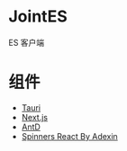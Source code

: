 # JointES

ES 客户端

# 组件

- [Tauri](https://tauri.app/)
- [Next.js](https://nextjs.org/)
- [AntD](https://ant-design.antgroup.com/)
- [Spinners React By Adexin](https://adexin.github.io/spinners/)